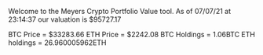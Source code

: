 Welcome to the Meyers Crypto Portfolio Value tool. 
As of 07/07/21 at 23:14:37 our valuation is $95727.17 

BTC Price = $33283.66
 ETH Price = $2242.08
BTC Holdings = 1.06BTC
 ETH holdings = 26.960005962ETH 
